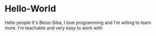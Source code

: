 # Hello-World

Hello people
It's Bless-Siba, I love programming and I'm willing to learn more. I'm teachable and very easy to work with
